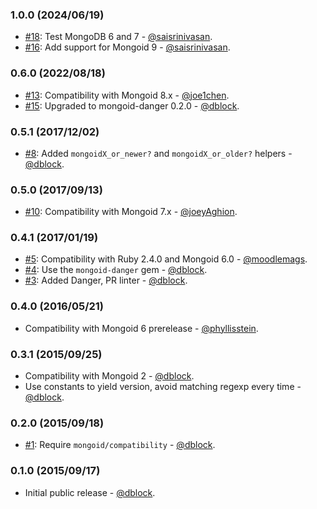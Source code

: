 ### 1.0.0 (2024/06/19)

* [#18](https://github.com/mongoid/mongoid-compatibility/pull/18): Test MongoDB 6 and 7 - [@saisrinivasan](https://github.com/SairamSrinivasan).
* [#16](https://github.com/mongoid/mongoid-compatibility/pull/16): Add support for Mongoid 9 - [@saisrinivasan](https://github.com/SairamSrinivasan).

### 0.6.0 (2022/08/18)

* [#13](https://github.com/mongoid/mongoid-compatibility/pull/13): Compatibility with Mongoid 8.x - [@joe1chen](https://github.com/joe1chen).
* [#15](https://github.com/mongoid/mongoid-compatibility/pull/15): Upgraded to mongoid-danger 0.2.0 - [@dblock](https://github.com/dblock).

### 0.5.1 (2017/12/02)

* [#8](https://github.com/mongoid/mongoid-compatibility/issues/8): Added `mongoidX_or_newer?` and `mongoidX_or_older?` helpers - [@dblock](https://github.com/dblock).

### 0.5.0 (2017/09/13)

* [#10](https://github.com/mongoid/mongoid-compatibility/pull/10): Compatibility with Mongoid 7.x - [@joeyAghion](https://github.com/joeyAghion).

### 0.4.1 (2017/01/19)

* [#5](https://github.com/mongoid/mongoid-compatibility/pull/5): Compatibility with Ruby 2.4.0 and Mongoid 6.0 - [@moodlemags](https://github.com/moodlemags).
* [#4](https://github.com/mongoid/mongoid-compatibility/pull/4): Use the `mongoid-danger` gem - [@dblock](https://github.com/dblock).
* [#3](https://github.com/mongoid/mongoid-compatibility/pull/3): Added Danger, PR linter - [@dblock](https://github.com/dblock).

### 0.4.0 (2016/05/21)

* Compatibility with Mongoid 6 prerelease - [@phyllisstein](https://github.com/phyllisstein).

### 0.3.1 (2015/09/25)

* Compatibility with Mongoid 2 - [@dblock](https://github.com/dblock).
* Use constants to yield version, avoid matching regexp every time - [@dblock](https://github.com/dblock).

### 0.2.0 (2015/09/18)

* [#1](https://github.com/mongoid/mongoid-compatibility/issues/1): Require `mongoid/compatibility` - [@dblock](https://github.com/dblock).

### 0.1.0 (2015/09/17)

* Initial public release - [@dblock](https://github.com/dblock).

